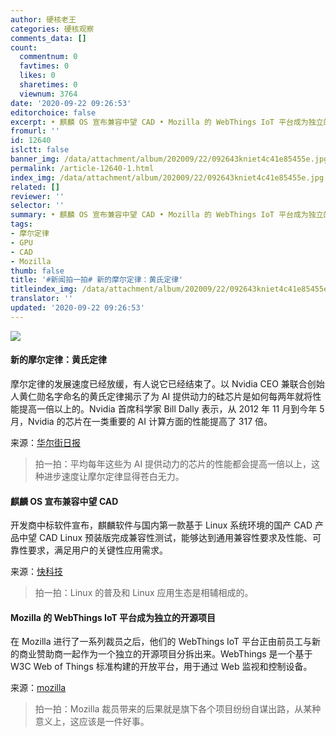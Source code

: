 ```yaml
---
author: 硬核老王
categories: 硬核观察
comments_data: []
count:
  commentnum: 0
  favtimes: 0
  likes: 0
  sharetimes: 0
  viewnum: 3764
date: '2020-09-22 09:26:53'
editorchoice: false
excerpt: • 麒麟 OS 宣布兼容中望 CAD • Mozilla 的 WebThings IoT 平台成为独立的开源项目
fromurl: ''
id: 12640
islctt: false
banner_img: /data/attachment/album/202009/22/092643kniet4c41e85455e.jpg
permalink: /article-12640-1.html
index_img: /data/attachment/album/202009/22/092643kniet4c41e85455e.jpg
related: []
reviewer: ''
selector: ''
summary: • 麒麟 OS 宣布兼容中望 CAD • Mozilla 的 WebThings IoT 平台成为独立的开源项目
tags:
- 摩尔定律
- GPU
- CAD
- Mozilla
thumb: false
title: '#新闻拍一拍# 新的摩尔定律：黄氏定律'
titleindex_img: /data/attachment/album/202009/22/092643kniet4c41e85455e.jpg
translator: ''
updated: '2020-09-22 09:26:53'
---
```


![](/data/attachment/album/202009/22/092643kniet4c41e85455e.jpg)


#### 新的摩尔定律：黄氏定律


摩尔定律的发展速度已经放缓，有人说它已经结束了。以 Nvidia CEO 兼联合创始人黄仁勋名字命名的黄氏定律揭示了为 AI 提供动力的硅芯片是如何每两年就将性能提高一倍以上的。Nvidia 首席科学家 Bill Dally 表示，从 2012 年 11 月到今年 5 月，Nvidia 的芯片在一类重要的 AI 计算方面的性能提高了 317 倍。


来源：[华尔街日报](https://www.wsj.com/articles/huangs-law-is-the-new-moores-law-and-explains-why-nvidia-wants-arm-11600488001)



> 
> 拍一拍：平均每年这些为 AI 提供动力的芯片的性能都会提高一倍以上，这种进步速度让摩尔定律显得苍白无力。
> 
> 
> 


#### 麒麟 OS 宣布兼容中望 CAD


开发商中标软件宣布，麒麟软件与国内第一款基于 Linux 系统环境的国产 CAD 产品中望 CAD Linux 预装版完成兼容性测试，能够达到通用兼容性要求及性能、可靠性要求，满足用户的关键性应用需求。


来源：[快科技](https://www.cnbeta.com/articles/tech/1031727.htm)



> 
> 拍一拍：Linux 的普及和 Linux 应用生态是相辅相成的。
> 
> 
> 


#### Mozilla 的 WebThings IoT 平台成为独立的开源项目


在 Mozilla 进行了一系列裁员之后，他们的 WebThings IoT 平台正由前员工与新的商业赞助商一起作为一个独立的开源项目分拆出来。WebThings 是一个基于 W3C Web of Things 标准构建的开放平台，用于通过 Web 监视和控制设备。


来源：[mozilla](https://discourse.mozilla.org/t/an-important-update-on-mozilla-webthings/67764)



> 
> 拍一拍：Mozilla 裁员带来的后果就是旗下各个项目纷纷自谋出路，从某种意义上，这应该是一件好事。
> 
> 
>